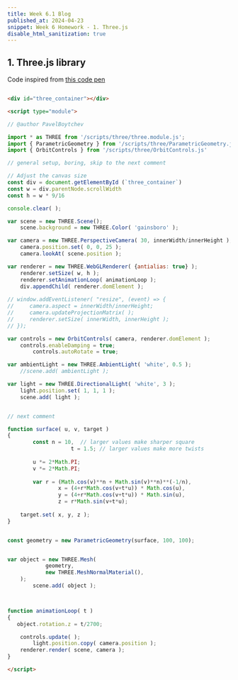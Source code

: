 ```yaml
---
title: Week 6.1 Blog
published_at: 2024-04-23
snippet: Week 6 Homework - 1. Three.js
disable_html_sanitization: true
---
```


## 1. Three.js library

Code inspired from [this code pen](https://hofk.de/main/discourse.threejs/2023/TwistedTorusParametric/TwistedTorusParametric.html)

<div id="three_container"></div>

<script type="module">

// @author PavelBoytchev

import * as THREE from '/scripts/three/three.module.js';
import { ParametricGeometry } from '/scripts/three/ParametricGeometry.js';
import { OrbitControls } from '/scripts/three/OrbitControls.js'

// general setup, boring, skip to the next comment

// Adjust the canvas size 
const div = document.getElementById (`three_container`)
const w = div.parentNode.scrollWidth
const h = w * 9/16

console.clear( );

var scene = new THREE.Scene();
    scene.background = new THREE.Color( 'gainsboro' );

var camera = new THREE.PerspectiveCamera( 30, innerWidth/innerHeight );
    camera.position.set( 0, 0, 25 );
    camera.lookAt( scene.position );

var renderer = new THREE.WebGLRenderer( {antialias: true} );
    renderer.setSize( w, h );
    renderer.setAnimationLoop( animationLoop );
    div.appendChild( renderer.domElement );
			
// window.addEventListener( "resize", (event) => {
//     camera.aspect = innerWidth/innerHeight;
//     camera.updateProjectionMatrix( );
//     renderer.setSize( innerWidth, innerHeight );
// });

var controls = new OrbitControls( camera, renderer.domElement );
    controls.enableDamping = true;
		controls.autoRotate = true;

var ambientLight = new THREE.AmbientLight( 'white', 0.5 );
    //scene.add( ambientLight );

var light = new THREE.DirectionalLight( 'white', 3 );
    light.position.set( 1, 1, 1 );
    scene.add( light );


// next comment

function surface( u, v, target )
{
		const n = 10,  // larger values make sharper square
					t = 1.5; // larger values make more twists
	
		u *= 2*Math.PI;
		v *= 2*Math.PI;
	
		var r = (Math.cos(v)**n + Math.sin(v)**n)**(-1/n),
				x = (4+r*Math.cos(v+t*u)) * Math.cos(u),
				y = (4+r*Math.cos(v+t*u)) * Math.sin(u),
				z = r*Math.sin(v+t*u);
	
  	target.set( x, y, z );
}


const geometry = new ParametricGeometry(surface, 100, 100);


var object = new THREE.Mesh(
			geometry,
			new THREE.MeshNormalMaterial(),
    );	
		scene.add( object );



function animationLoop( t )
{
   object.rotation.z = t/2700;

    controls.update( );
		light.position.copy( camera.position );
    renderer.render( scene, camera );
}

</script>

```html

<div id="three_container"></div>

<script type="module">

// @author PavelBoytchev

import * as THREE from '/scripts/three/three.module.js';
import { ParametricGeometry } from '/scripts/three/ParametricGeometry.js';
import { OrbitControls } from '/scripts/three/OrbitControls.js'

// general setup, boring, skip to the next comment

// Adjust the canvas size 
const div = document.getElementById (`three_container`)
const w = div.parentNode.scrollWidth
const h = w * 9/16

console.clear( );

var scene = new THREE.Scene();
    scene.background = new THREE.Color( 'gainsboro' );

var camera = new THREE.PerspectiveCamera( 30, innerWidth/innerHeight );
    camera.position.set( 0, 0, 25 );
    camera.lookAt( scene.position );

var renderer = new THREE.WebGLRenderer( {antialias: true} );
    renderer.setSize( w, h );
    renderer.setAnimationLoop( animationLoop );
    div.appendChild( renderer.domElement );
			
// window.addEventListener( "resize", (event) => {
//     camera.aspect = innerWidth/innerHeight;
//     camera.updateProjectionMatrix( );
//     renderer.setSize( innerWidth, innerHeight );
// });

var controls = new OrbitControls( camera, renderer.domElement );
    controls.enableDamping = true;
		controls.autoRotate = true;

var ambientLight = new THREE.AmbientLight( 'white', 0.5 );
    //scene.add( ambientLight );

var light = new THREE.DirectionalLight( 'white', 3 );
    light.position.set( 1, 1, 1 );
    scene.add( light );


// next comment

function surface( u, v, target )
{
		const n = 10,  // larger values make sharper square
					t = 1.5; // larger values make more twists
	
		u *= 2*Math.PI;
		v *= 2*Math.PI;
	
		var r = (Math.cos(v)**n + Math.sin(v)**n)**(-1/n),
				x = (4+r*Math.cos(v+t*u)) * Math.cos(u),
				y = (4+r*Math.cos(v+t*u)) * Math.sin(u),
				z = r*Math.sin(v+t*u);
	
  	target.set( x, y, z );
}


const geometry = new ParametricGeometry(surface, 100, 100);


var object = new THREE.Mesh(
			geometry,
			new THREE.MeshNormalMaterial(),
    );	
		scene.add( object );



function animationLoop( t )
{
   object.rotation.z = t/2700;

    controls.update( );
		light.position.copy( camera.position );
    renderer.render( scene, camera );
}

</script>

```
